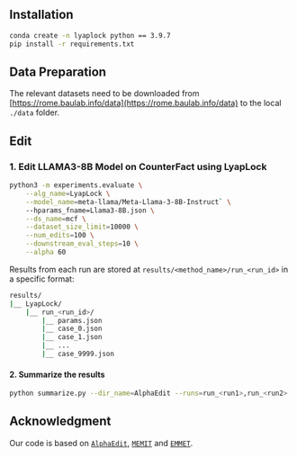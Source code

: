 ## Installation
```bash
conda create -n lyaplock python == 3.9.7
pip install -r requirements.txt
```

## Data Preparation
The relevant datasets need to be downloaded from [https://rome.baulab.info/data](https://rome.baulab.info/data) to the local `./data` folder.

## Edit
### 1. Edit LLAMA3-8B Model on CounterFact using LyapLock
```bash
python3 -m experiments.evaluate \
    --alg_name=LyapLock \
    --model_name=meta-llama/Meta-Llama-3-8B-Instruct` \
    --hparams_fname=Llama3-8B.json \
    --ds_name=mcf \
    --dataset_size_limit=10000 \
    --num_edits=100 \
    --downstream_eval_steps=10 \
    --alpha 60
```

Results from each run are stored at `results/<method_name>/run_<run_id>` in a specific format:
```bash
results/
|__ LyapLock/
    |__ run_<run_id>/
        |__ params.json
        |__ case_0.json
        |__ case_1.json
        |__ ...
        |__ case_9999.json
```

#### 2. Summarize the results
```bash
python summarize.py --dir_name=AlphaEdit --runs=run_<run1>,run_<run2>
```


## Acknowledgment
Our code is based on  [``AlphaEdit``](https://github.com/jianghoucheng/AlphaEdit.git), [``MEMIT``](https://github.com/kmeng01/memit.git) and [``EMMET``](https://github.com/scalable-model-editing/unified-model-editing.git).